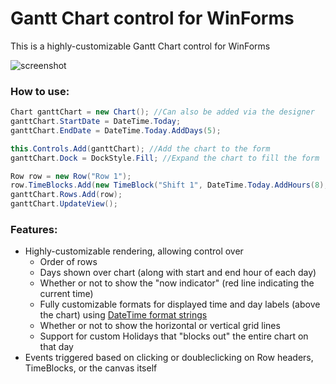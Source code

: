 # Gantt Chart control for WinForms

This is a highly-customizable Gantt Chart control for WinForms

![screenshot](https://i.imgur.com/K5YFvIE.png)

### How to use:

```csharp
Chart ganttChart = new Chart(); //Can also be added via the designer
ganttChart.StartDate = DateTime.Today;
ganttChart.EndDate = DateTime.Today.AddDays(5);

this.Controls.Add(ganttChart); //Add the chart to the form
ganttChart.Dock = DockStyle.Fill; //Expand the chart to fill the form

Row row = new Row("Row 1");
row.TimeBlocks.Add(new TimeBlock("Shift 1", DateTime.Today.AddHours(8), DateTime.Today.AddHours(17)) { Color = Color.Red });
ganttChart.Rows.Add(row);
ganttChart.UpdateView();
```

### Features:

- Highly-customizable rendering, allowing control over
  - Order of rows
  - Days shown over chart (along with start and end hour of each day)
  - Whether or not to show the "now indicator" (red line indicating the current time)
  - Fully customizable formats for displayed time and day labels (above the chart) using [DateTime format strings](https://docs.microsoft.com/en-us/dotnet/standard/base-types/standard-date-and-time-format-strings)
  - Whether or not to show the horizontal or vertical grid lines
  - Support for custom Holidays that "blocks out" the entire chart on that day
- Events triggered based on clicking or doubleclicking on Row headers, TimeBlocks, or the canvas itself
